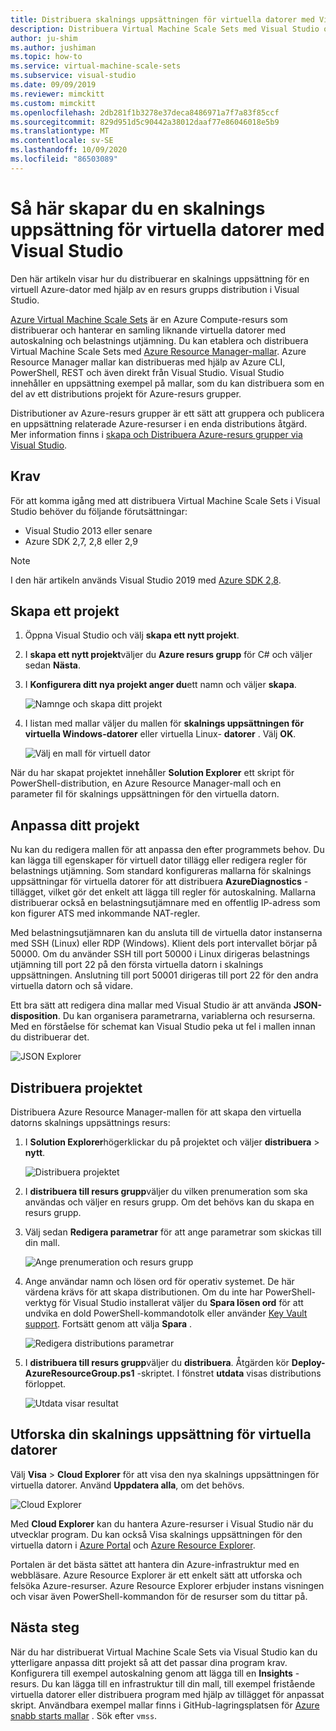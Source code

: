 ```yaml
---
title: Distribuera skalnings uppsättningen för virtuella datorer med Visual Studio
description: Distribuera Virtual Machine Scale Sets med Visual Studio och en Resource Manager-mall
author: ju-shim
ms.author: jushiman
ms.topic: how-to
ms.service: virtual-machine-scale-sets
ms.subservice: visual-studio
ms.date: 09/09/2019
ms.reviewer: mimckitt
ms.custom: mimckitt
ms.openlocfilehash: 2db281f1b3278e37deca8486971a7f7a83f85ccf
ms.sourcegitcommit: 829d951d5c90442a38012daaf77e86046018e5b9
ms.translationtype: MT
ms.contentlocale: sv-SE
ms.lasthandoff: 10/09/2020
ms.locfileid: "86503089"
---
```

# <a name="how-to-create-a-virtual-machine-scale-set-with-visual-studio"></a>Så här skapar du en skalnings uppsättning för virtuella datorer med Visual Studio

Den här artikeln visar hur du distribuerar en skalnings uppsättning för en virtuell Azure-dator med hjälp av en resurs grupps distribution i Visual Studio.

[Azure Virtual Machine Scale Sets](https://azure.microsoft.com/blog/azure-vm-scale-sets-public-preview/) är en Azure Compute-resurs som distribuerar och hanterar en samling liknande virtuella datorer med autoskalning och belastnings utjämning. Du kan etablera och distribuera Virtual Machine Scale Sets med [Azure Resource Manager-mallar](https://github.com/Azure/azure-quickstart-templates). Azure Resource Manager mallar kan distribueras med hjälp av Azure CLI, PowerShell, REST och även direkt från Visual Studio. Visual Studio innehåller en uppsättning exempel på mallar, som du kan distribuera som en del av ett distributions projekt för Azure-resurs grupper.

Distributioner av Azure-resurs grupper är ett sätt att gruppera och publicera en uppsättning relaterade Azure-resurser i en enda distributions åtgärd. Mer information finns i [skapa och Distribuera Azure-resurs grupper via Visual Studio](../azure-resource-manager/templates/create-visual-studio-deployment-project.md).

## <a name="prerequisites"></a>Krav

För att komma igång med att distribuera Virtual Machine Scale Sets i Visual Studio behöver du följande förutsättningar:

* Visual Studio 2013 eller senare
* Azure SDK 2,7, 2,8 eller 2,9

>[!NOTE]
>I den här artikeln används Visual Studio 2019 med [Azure SDK 2,8](https://azure.microsoft.com/blog/announcing-the-azure-sdk-2-8-for-net/).

## <a name="create-a-project"></a>Skapa ett projekt <a name="creating-a-project"></a> 

1. Öppna Visual Studio och välj **skapa ett nytt projekt**.

1. I **skapa ett nytt projekt**väljer du **Azure resurs grupp** för C# och väljer sedan **Nästa**.

1. I **Konfigurera ditt nya projekt anger du**ett namn och väljer **skapa**.

    ![Namnge och skapa ditt projekt](media/virtual-machine-scale-sets-vs-create/configure-azure-resource-group.png)

1. I listan med mallar väljer du mallen för **skalnings uppsättningen för virtuella Windows-datorer** eller virtuella Linux- **datorer** . Välj **OK**.

   ![Välj en mall för virtuell dator](media/virtual-machine-scale-sets-vs-create/select-vm-template.png)

När du har skapat projektet innehåller **Solution Explorer** ett skript för PowerShell-distribution, en Azure Resource Manager-mall och en parameter fil för skalnings uppsättningen för den virtuella datorn.

## <a name="customize-your-project"></a>Anpassa ditt projekt

Nu kan du redigera mallen för att anpassa den efter programmets behov. Du kan lägga till egenskaper för virtuell dator tillägg eller redigera regler för belastnings utjämning. Som standard konfigureras mallarna för skalnings uppsättningar för virtuella datorer för att distribuera **AzureDiagnostics** -tillägget, vilket gör det enkelt att lägga till regler för autoskalning. Mallarna distribuerar också en belastningsutjämnare med en offentlig IP-adress som kon figurer ATS med inkommande NAT-regler.

Med belastningsutjämnaren kan du ansluta till de virtuella dator instanserna med SSH (Linux) eller RDP (Windows). Klient dels port intervallet börjar på 50000. Om du använder SSH till port 50000 i Linux dirigeras belastnings utjämning till port 22 på den första virtuella datorn i skalnings uppsättningen. Anslutning till port 50001 dirigeras till port 22 för den andra virtuella datorn och så vidare.

 Ett bra sätt att redigera dina mallar med Visual Studio är att använda **JSON-disposition**. Du kan organisera parametrarna, variablerna och resurserna. Med en förståelse för schemat kan Visual Studio peka ut fel i mallen innan du distribuerar det.

![JSON Explorer](media/virtual-machine-scale-sets-vs-create/json-explorer.png)

## <a name="deploy-the-project"></a>Distribuera projektet

Distribuera Azure Resource Manager-mallen för att skapa den virtuella datorns skalnings uppsättnings resurs:

1. I **Solution Explorer**högerklickar du på projektet och väljer **distribuera**  >  **nytt**.

    ![Distribuera projektet](media/virtual-machine-scale-sets-vs-create/deploy-new-project.png)

1. I **distribuera till resurs grupp**väljer du vilken prenumeration som ska användas och väljer en resurs grupp. Om det behövs kan du skapa en resurs grupp.

1. Välj sedan **Redigera parametrar** för att ange parametrar som skickas till din mall.

   ![Ange prenumeration och resurs grupp](media/virtual-machine-scale-sets-vs-create/deploy-to-resource-group.png)

1. Ange användar namn och lösen ord för operativ systemet. De här värdena krävs för att skapa distributionen. Om du inte har PowerShell-verktyg för Visual Studio installerat väljer du **Spara lösen ord** för att undvika en dold PowerShell-kommandotolk eller använder [Key Vault support](https://azure.microsoft.com/blog/keyvault-support-for-arm-templates/). Fortsätt genom att välja **Spara** .

    ![Redigera distributions parametrar](media/virtual-machine-scale-sets-vs-create/edit-deployment-parameters.png)

1. I **distribuera till resurs grupp**väljer du **distribuera**. Åtgärden kör **Deploy-AzureResourceGroup.ps1** -skriptet. I fönstret **utdata** visas distributions förloppet.

   ![Utdata visar resultat](media/virtual-machine-scale-sets-vs-create/deployment-output.png)

## <a name="explore-your-virtual-machine-scale-set"></a>Utforska din skalnings uppsättning för virtuella datorer <a name="exploring-your-virtual-machine-scale-set"></a>

Välj **Visa**  >  **Cloud Explorer** för att visa den nya skalnings uppsättningen för virtuella datorer. Använd **Uppdatera alla**, om det behövs.

![Cloud Explorer](media/virtual-machine-scale-sets-vs-create/cloud-explorer.png)

Med **Cloud Explorer** kan du hantera Azure-resurser i Visual Studio när du utvecklar program. Du kan också Visa skalnings uppsättningen för den virtuella datorn i [Azure Portal](https://portal.azure.com) och [Azure Resource Explorer](https://resources.azure.com/).

 Portalen är det bästa sättet att hantera din Azure-infrastruktur med en webbläsare. Azure Resource Explorer är ett enkelt sätt att utforska och felsöka Azure-resurser. Azure Resource Explorer erbjuder instans visningen och visar även PowerShell-kommandon för de resurser som du tittar på.

## <a name="next-steps"></a>Nästa steg

När du har distribuerat Virtual Machine Scale Sets via Visual Studio kan du ytterligare anpassa ditt projekt så att det passar dina program krav. Konfigurera till exempel autoskalning genom att lägga till en **Insights** -resurs. Du kan lägga till en infrastruktur till din mall, till exempel fristående virtuella datorer eller distribuera program med hjälp av tillägget för anpassat skript. Användbara exempel mallar finns i GitHub-lagringsplatsen för [Azure snabb starts mallar](https://github.com/Azure/azure-quickstart-templates) . Sök efter `vmss`.
